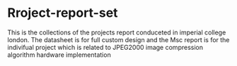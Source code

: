 # Rroject-report-set
This is the collections of the projects report conduceted in imperial college london. 
The datasheet is for full custom design and the Msc report is for the indivifual project which is related to JPEG2000 image compression algorithm hardware implementation
